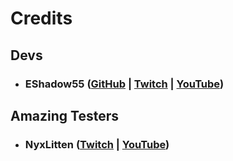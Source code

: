 # Credits
## Devs
- ### EShadow55 ([GitHub](https://www.github.com/EclipseShadow55) | [Twitch](https://www.twitch.tv/eshadow55vt) | [YouTube](https://www.youtube.com/@EShadow55VT))

## Amazing Testers
- ### NyxLitten ([Twitch](https://www.twitch.tv/nyxlitten) | [YouTube](https://www.youtube.com/@NyxLitten))